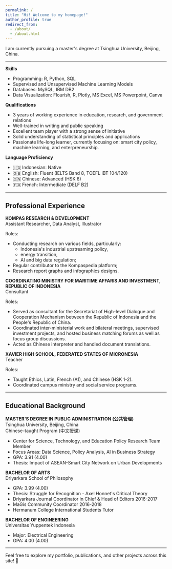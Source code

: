 ```yaml
---
permalink: /
title: "Hi! Welcome to my homepage!"
author_profile: true
redirect_from: 
  - /about/
  - /about.html
---
```


I am currently pursuing a master's degree at Tsinghua University, Beijing, China.

---
**Skills**
- Programming: R, Python, SQL
- Supervised and Unsupervised Machine Learning Models
- Databases: MySQL, IBM DB2
- Data Visualization: Flourish, R, Plotly, MS Excel, MS Powerpoint, Canva 

**Qualifications**
- 3 years of working experience in education, research, and government relations  
- Well-trained in writing and public speaking 
- Excellent team player with a strong sense of initiative   
- Solid understanding of statistical principles and applications
- Passionate life-long learner, currently focusing on: smart city policy, machine learning, and enterpreneurship. 

**Language Proficiency**
- 🇮🇩 Indonesian: Native  
- 🇬🇧 English: Fluent (IELTS Band 8, TOEFL iBT 104/120)  
- 🇨🇳 Chinese: Advanced (HSK 6)  
- 🇫🇷 French: Intermediate (DELF B2)  

---

Professional Experience
---

**KOMPAS RESEARCH & DEVELOPMENT** <br/>
Assistant Researcher, Data Analyst, Illustrator <br/>

Roles:
- Conducting research on various fields, particularly:  
  - Indonesia's industrial upstreaming policy, <br/>
  - energy transition, <br/>
  - AI and big data regulation; <br/>
- Regular contributor to the Kompaspedia platform;  
- Research report graphs and infographics designs.

**COORDINATING MINISTRY FOR MARITIME AFFARIS AND INVESTMENT, REPUBLIC OF INDONESIA** <br/>
Consultant <br/>

Roles:
- Served as consultant for the Secretariat of High-level Dialogue and Cooperation Mechanism between the Republic of Indonesia and the People's Republic of China.  
- Coordinated inter-ministerial work and bilateral meetings, supervised investment projects, and hosted business matching forums as well as focus group discussions.  
- Acted as Chinese interpreter and handled document translations.

**XAVIER HIGH SCHOOL, FEDERATED STATES OF MICRONESIA** <br/>
Teacher <br/>

Roles:
- Taught Ethics, Latin, French (A1), and Chinese (HSK 1-2).  
- Coordinated campus ministry and social service programs.

---

Educational Background
---

**MASTER'S DEGREE IN PUBLIC ADMINISTRATION (公共管理)** <br/>
Tsinghua University, Beijing, China <br/>
Chinese-taught Program (中文授课) <br/>

- Center for Science, Technology, and Education Policy Research Team Member
- Focus Areas: Data Science, Policy Analysis, AI in Business Strategy
- GPA: 3.91 (4.00)
- Thesis: Impact of ASEAN-Smart City Network on Urban Developments

**BACHELOR OF ARTS** <br/>
Driyarkara School of Philosophy <br/>

- GPA: 3.99 (4.00)
- Thesis: Struggle for Recognition - Axel Honnet's Critical Theory
- Driyarkara Journal Coordinator in Chief & Head of Editors 2016-2017
- MaGis Community Coordinator 2016-2018 
- Hermanum College International Students Tutor

**BACHELOR OF ENGINEERING** <br/> 
Universitas Yuppentek Indonesia <br/>

- Major: Electrical Engineering
- GPA: 4.00 (4.00)

---

Feel free to explore my portfolio, publications, and other projects across this site! 🌟

